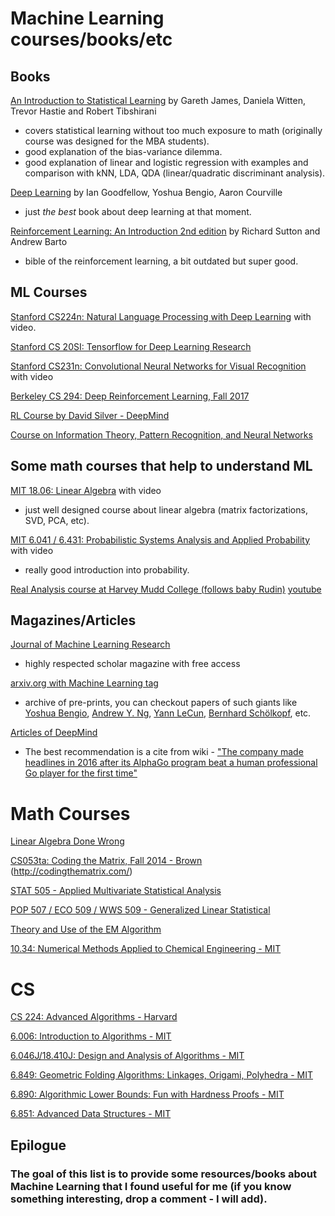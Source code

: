 # Machine Learning courses/books/etc

## Books
[An Introduction to Statistical Learning](http://www-bcf.usc.edu/~gareth/ISL/) by Gareth James, Daniela Witten, Trevor Hastie and Robert Tibshirani
  * covers statistical learning without too much exposure to math (originally course was designed for the MBA students).
  * good explanation of the bias-variance dilemma.
  * good explanation of linear and logistic regression with examples and comparison with kNN, LDA, QDA (linear/quadratic discriminant analysis).

[Deep Learning](http://www.deeplearningbook.org) by Ian Goodfellow, Yoshua Bengio, Aaron Courville
  * just *the best* book about deep learning at that moment.
 
[Reinforcement Learning: An Introduction 2nd edition](http://incompleteideas.net/book/the-book-2nd.html) by Richard Sutton and Andrew Barto
  * bible of the reinforcement learning, a bit outdated but super good.

## ML Courses
[Stanford CS224n: Natural Language Processing with Deep Learning](http://web.stanford.edu/class/cs224n/) with video.

[Stanford CS 20SI: Tensorflow for Deep Learning Research](http://web.stanford.edu/class/cs20si/)

[Stanford CS231n: Convolutional Neural Networks for Visual Recognition](http://cs231n.stanford.edu/) with video

[Berkeley CS 294: Deep Reinforcement Learning, Fall 2017](http://rll.berkeley.edu/deeprlcourse/#lectures)

[RL Course by David Silver - DeepMind](https://www.youtube.com/watch?v=2pWv7GOvuf0&list=PLzuuYNsE1EZAXYR4FJ75jcJseBmo4KQ9-)

[Course on Information Theory, Pattern Recognition, and Neural Networks](http://videolectures.net/course_information_theory_pattern_recognition/)

## Some math courses that help to understand ML
[MIT 18.06: Linear Algebra](https://ocw.mit.edu/courses/mathematics/18-06-linear-algebra-spring-2010/) with video
  * just well designed course about linear algebra (matrix factorizations, SVD, PCA, etc).

[MIT 6.041 / 6.431: Probabilistic Systems Analysis and Applied Probability](https://ocw.mit.edu/courses/electrical-engineering-and-computer-science/6-041-probabilistic-systems-analysis-and-applied-probability-fall-2010/) with video
  * really good introduction into probability.

[Real Analysis course at Harvey Mudd College (follows baby Rudin)](http://analysisyawp.blogspot.com/) [youtube](https://www.youtube.com/playlist?list=PL0E754696F72137EC)

## Magazines/Articles
[Journal of Machine Learning Research](http://www.jmlr.org/)
  * highly respected scholar magazine with free access
  
[arxiv.org with Machine Learning tag](https://arxiv.org/list/stat.ML/recent)
  * archive of pre-prints, you can checkout papers of such giants like [Yoshua Bengio](https://arxiv.org/find/cs/1/au:+Bengio_Y/0/1/0/all/0/1), [Andrew Y. Ng](https://arxiv.org/find/cs/1/au:+Ng_A/0/1/0/all/0/1), [Yann LeCun](https://arxiv.org/find/cs/1/au:+LeCun_Y/0/1/0/all/0/1), [Bernhard Schölkopf](https://arxiv.org/find/stat/1/au:+Scholkopf_B/0/1/0/all/0/1), etc.

[Articles of DeepMind](https://deepmind.com/research/publications/)
  * The best recommendation is a cite from wiki - ["The company made headlines in 2016 after its AlphaGo program beat a human professional Go player for the first time"](https://en.wikipedia.org/wiki/DeepMind)

# Math Courses
[Linear Algebra Done Wrong](http://www.math.brown.edu/~treil/papers/LADW/LADW.html)

[CS053ta: Coding the Matrix, Fall 2014 - Brown](https://cs.brown.edu/video/channels/coding-matrix-fall-2014/) (http://codingthematrix.com/)

[STAT 505 - Applied Multivariate Statistical Analysis](https://onlinecourses.science.psu.edu/stat505/node/1)

[POP 507 / ECO 509 / WWS 509 - Generalized Linear Statistical](http://data.princeton.edu/wws509/)

[Theory and Use of the EM Algorithm](http://mayagupta.org/publications/EMbookGuptaChen2010.pdf)

[10.34: Numerical Methods Applied to Chemical Engineering - MIT](https://ocw.mit.edu/courses/chemical-engineering/10-34-numerical-methods-applied-to-chemical-engineering-fall-2015/index.htm)

# CS
[CS 224: Advanced Algorithms - Harvard](http://people.seas.harvard.edu/~minilek/cs224/fall14/lec.html)

[6.006: Introduction to Algorithms - MIT](https://ocw.mit.edu/courses/electrical-engineering-and-computer-science/6-006-introduction-to-algorithms-fall-2011/index.htm)

[6.046J/18.410J: Design and Analysis of Algorithms - MIT](https://ocw.mit.edu/courses/electrical-engineering-and-computer-science/6-046j-design-and-analysis-of-algorithms-spring-2015/index.htm)

[6.849: Geometric Folding Algorithms: Linkages, Origami, Polyhedra - MIT](https://ocw.mit.edu/courses/electrical-engineering-and-computer-science/6-849-geometric-folding-algorithms-linkages-origami-polyhedra-fall-2012/index.htm)

[6.890: Algorithmic Lower Bounds: Fun with Hardness Proofs - MIT](https://ocw.mit.edu/courses/electrical-engineering-and-computer-science/6-890-algorithmic-lower-bounds-fun-with-hardness-proofs-fall-2014/index.htm)

[6.851: Advanced Data Structures - MIT](https://ocw.mit.edu/courses/electrical-engineering-and-computer-science/6-851-advanced-data-structures-spring-2012/index.htm)

## Epilogue

### The goal of this list is to provide some resources/books about Machine Learning that I found useful for me (if you know something interesting, drop a comment - I will add).
